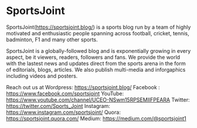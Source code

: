 # SportsJoint
SportsJoint(https://sportsjoint.blog/) is a sports blog run by a team of highly motivated and enthusiastic people spanning across football, cricket, tennis, badminton, F1 and many other sports.

SportsJoint is a globally-followed blog and is exponentially growing in every aspect, be it viewers, readers, followers and fans.
We provide the world with the lastest news and updates direct from the sports arena in the form of editorials, blogs, articles.
We also publish multi-media and inforgaphics including videos and posters.

Reach out us at 
Wordpress: https://sportsjoint.blog/
Facebook : https://www.facebook.com/sportsjoint
YouTube: https://www.youtube.com/channel/UCEO-NSwm15RPSEMIlFPEARA
Twitter: https://twitter.com/Sports_Joint
Instagram: https://www.instagram.com/sportsjoint/
Quora: https://sportsjoint.quora.com/
Medium: https://medium.com/@sportsjoint1



